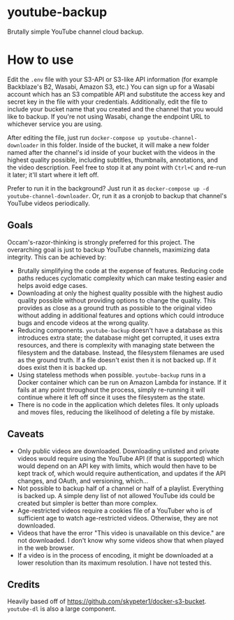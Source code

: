 # youtube-backup
Brutally simple YouTube channel cloud backup.

# How to use

Edit the `.env` file with your S3-API or S3-like API information (for example Backblaze's B2, Wasabi, Amazon S3, etc.) You can sign up for a Wasabi account which has an S3 compatible API and substitute the access key and secret key in the file with your credentials. Additionally, edit the file to include your bucket name that you created and the channel that you would like to backup. If you're not using Wasabi, change the endpoint URL to whichever service you are using.

After editing the file, just run `docker-compose up youtube-channel-downloader` in this folder. Inside of the bucket, it will make a new folder named after the channel's id inside of your bucket with the videos in the highest quality possible, including subtitles, thumbnails, annotations, and the video description. Feel free to stop it at any point with `Ctrl+C` and re-run it later; it'll start where it left off.

Prefer to run it in the background? Just run it as `docker-compose up -d youtube-channel-downloader`. Or, run it as a cronjob to backup that channel's YouTube videos periodically.

## Goals

Occam's-razor-thinking is strongly preferred for this project. The overarching goal is just to backup YouTube channels, maximizing data integrity. This can be achieved by:

- Brutally simplifying the code at the expense of features. Reducing code paths reduces cyclomatic complexity which can make testing easier and helps avoid edge cases.
- Downloading at only the highest quality possible with the highest audio quality possible without providing options to change the quality. This provides as close as a ground truth as possible to the original video without adding in additional features and options which could introduce bugs and encode videos at the wrong quality.
- Reducing components. `youtube-backup` doesn't have a database as this introduces extra state; the database might get corrupted, it uses extra resources, and there is complexity with managing state between the filesystem and the database. Instead, the filesystem filenames are used as the ground truth. If a file doesn't exist then it is not backed up. If it does exist then it is backed up.
- Using stateless methods when possible. `youtube-backup` runs in a Docker container which can be run on Amazon Lambda for instance. If it fails at any point throughout the process, simply re-running it will continue where it left off since it uses the filesystem as the state.
- There is no code in the application which deletes files. It only uploads and moves files, reducing the likelihood of deleting a file by mistake.

## Caveats

- Only public videos are downloaded. Downloading unlisted and private videos would require using the YouTube API (if that is supported) which would depend on an API key with limits, which would then have to be kept track of, which would require authentication, and updates if the API changes, and OAuth, and versioning, which...
- Not possible to backup half of a channel or half of a playlist. Everything is backed up. A simple deny list of not allowed YouTube ids could be created but simpler is better than more complex.
- Age-restricted videos require a cookies file of a YouTuber who is of sufficient age to watch age-restricted videos. Otherwise, they are not downloaded.
- Videos that have the error "This video is unavailable on this device." are not downloaded. I don't know why some videos show that when played in the web browser.
- If a video is in the process of encoding, it might be downloaded at a lower resolution than its maximum resolution. I have not tested this.

## Credits

Heavily based off of https://github.com/skypeter1/docker-s3-bucket. `youtube-dl` is also a large component.
